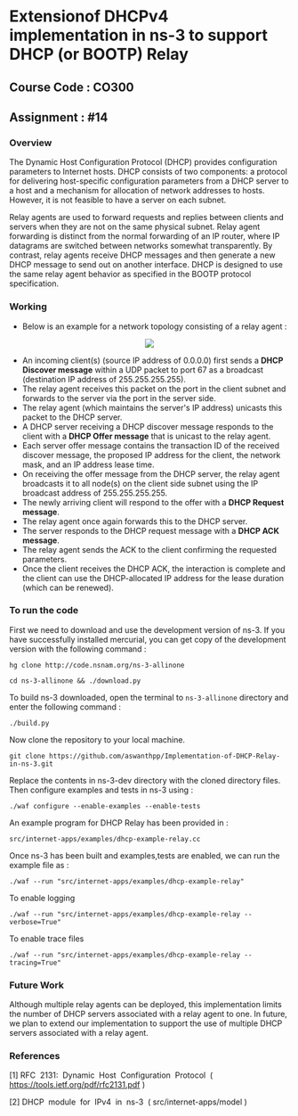 # Extension ​of DHCPv4​​ implementation​ ​in​ ​ns-3​ ​to​ ​support​ ​DHCP​ ​(or​ ​BOOTP)​ ​Relay
## Course Code : CO300
## Assignment :  #14 

### Overview

The Dynamic Host Configuration Protocol (DHCP) provides configuration parameters to Internet hosts. DHCP consists of two components: a protocol for delivering host-specific configuration parameters from a DHCP server to a host and a mechanism for allocation of network addresses to hosts. However, it is not feasible to have a server on each subnet.

Relay agents are used to forward requests and replies between clients and servers when they are not on the same physical subnet. Relay agent forwarding is distinct from the normal forwarding of an IP router, where IP datagrams are switched between networks somewhat transparently. By contrast, relay agents receive DHCP messages and then generate a new DHCP message to send out on another interface. DHCP is designed to use the same relay agent behavior as specified in the BOOTP protocol specification. 

### Working
* Below is an example for a network topology consisting of a relay agent :



<p align="center">
<img src="https://user-images.githubusercontent.com/19391965/33467863-e3b40746-d67d-11e7-8181-87a32d2197ec.png"/>
</p>

* An incoming client(s) (source IP address of 0.0.0.0) first sends a **DHCP Discover message** within a UDP packet to port 67 as a broadcast (destination IP address of 255.255.255.255).
* The relay agent receives this packet on the port in the client subnet and forwards to the server via the port in the server side.
* The relay agent (which maintains the server's IP address) unicasts this packet to the DHCP server.
* A DHCP server receiving a DHCP discover message responds to the client with a **DHCP Offer message** that is unicast to the relay agent.
* Each server offer message contains the transaction ID of the received discover message, the proposed IP address for the client, the network mask, and an IP address lease time.
* On receiving the offer message from the DHCP server, the relay agent broadcasts it to all node(s) on the client side subnet using the IP broadcast address of 255.255.255.255.
* The newly arriving client will respond to the offer with a  **DHCP Request message**.
* The relay agent once again forwards this to the DHCP server.
* The server responds to the DHCP request message with a **DHCP ACK message**.
* The relay agent sends the ACK to the client confirming the requested parameters.
* Once the client receives the DHCP ACK, the interaction is complete and the client can use the DHCP-allocated IP address for the lease duration (which can be renewed).


### To run the code

First we need to download and use the development version of ns-3.
If you have successfully installed mercurial, you can get copy of the development version with the following command :

`hg clone http://code.nsnam.org/ns-3-allinone`

`cd ns-3-allinone && ./download.py`

To build ns-3 downloaded, open the terminal to `ns-3-allinone` directory and enter the following command :

`./build.py`

Now clone the repository to your local machine.

`git clone https://github.com/aswanthpp/Implementation-of-DHCP-Relay-in-ns-3.git`

Replace the contents in ns-3-dev directory with the cloned directory files. Then configure examples and tests in ns-3 using :

`./waf configure --enable-examples --enable-tests`

An example program for DHCP Relay has been provided in :

`src/internet-apps/examples/dhcp-example-relay.cc`

Once ns-3 has been built and examples,tests are enabled, we can run the example file as :

`./waf --run "src/internet-apps/examples/dhcp-example-relay"`

To enable logging

`./waf --run "src/internet-apps/examples/dhcp-example-relay --verbose=True"`

To enable trace files

`./waf --run "src/internet-apps/examples/dhcp-example-relay --tracing=True"`

### Future Work

Although multiple relay agents can be deployed, this implementation limits the number of DHCP servers associated with a relay agent to one. In future, we plan to extend our implementation to support the use of multiple DHCP servers associated with a relay agent.

<!----------This limitation has already accounted ----------------------------------------------------- 
The existing DHCPv4 code limits only one server for each relay agent in a network. We have prepared a document listing the changes required to make the code scalable so as to let the server assign addresses to different subnets. The proposed changes can be found <a href="https://github.com/aswanthpp/Implementation-of-DHCP-Relay-in-ns-3/wiki/Future-Work" target="blank">here</a>. -->

### References


[1]  RFC​ ​ 2131:​ ​ Dynamic​ ​ Host​ ​ Configuration​ ​ Protocol​ ​ (  <a href="https://tools.ietf.org/pdf/rfc2131.pdf" target="blank">https://tools.ietf.org/pdf/rfc2131.pdf</a> )

[2]  DHCP​ ​ module​ ​ for​ ​ IPv4​ ​ in​ ​ ns-3​ ​ ( src/internet-apps/model )
